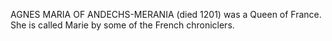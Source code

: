 AGNES MARIA OF ANDECHS-MERANIA (died 1201) was a Queen of France. She is called Marie by some of the French chroniclers.
